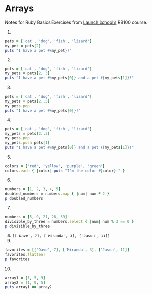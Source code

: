 # Arrays

Notes for Ruby Basics Exercises from [Launch School’s](https://launchschool.com) RB100 course.

1. 
```ruby
pets = ['cat', 'dog', 'fish', 'lizard']
my_pet = pets[2]
puts "I have a pet #{my_pet}!"
```
2. 
```ruby
pets = ['cat', 'dog', 'fish', 'lizard']
my_pets = pets[2, 3]
puts "I have a pet #{my_pets[0]} and a pet #{my_pets[1]}!"
```
3. 
```ruby
pets = ['cat', 'dog', 'fish', 'lizard']
my_pets = pets[2..3]
my_pets.pop
puts "I have a pet #{my_pets[0]}!"
```
4. 
```ruby
pets = ['cat', 'dog', 'fish', 'lizard']
my_pets = pets[2..3]
my_pets.pop
my_pets.push pets[1]
puts "I have a pet #{my_pets[0]} and a pet #{my_pets[1]}!"
```
5. 
```ruby
colors = ['red', 'yellow', 'purple', 'green']
colors.each { |color| puts "I'm the color #{color}!" }
```
6. 
```ruby
numbers = [1, 2, 3, 4, 5]
doubled_numbers = numbers.map { |num| num * 2 }
p doubled_numbers
```
7. 
```ruby
numbers = [5, 9, 21, 26, 39]
divisible_by_three = numbers.select { |num| num % 3 == 0 }
p divisible_by_three
```
8. `[['Dave', 7], ['Miranda', 3], ['Jason', 11]]`
9. 
```ruby
favorites = [['Dave', 7], ['Miranda', 3], ['Jason', 11]]
favorites.flatten!
p favorites
```
10. 
```ruby
array1 = [1, 5, 9]
array2 = [1, 9, 5]
puts array1 == array2
```

